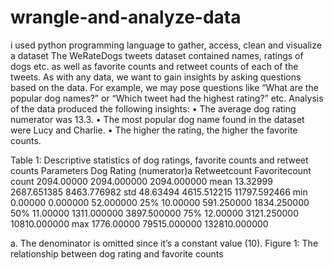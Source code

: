 # wrangle-and-analyze-data
i used python programming language to  gather, access, clean and visualize a dataset
The WeRateDogs tweets dataset contained names, ratings of dogs etc. as well as favorite counts and retweet counts of each of the tweets. As with any data, we want to gain insights by asking questions based on the data. For example, we may pose questions like “What are the popular dog names?” or “Which tweet had the highest rating?” etc. Analysis of the data produced the following insights: 
• The average dog rating numerator was 13.3. 
• The most popular dog name found in the dataset were Lucy and Charlie. 
• The higher the rating, the higher the favorite counts. 
 
Table 1: Descriptive statistics of dog ratings, favorite counts and retweet counts 
Parameters Dog Rating (numerator)a Retweetcount Favoritecount 
count 2094.00000 2094.000000 2094.000000 
mean 13.32999 2687.651385 8463.776982 
std 48.63494 4615.512215 11797.592466 
min 0.00000 0.000000 52.000000 
25% 10.00000 591.250000 1834.250000 
50% 11.00000 1311.000000 3897.500000 
75% 12.00000 3121.250000 10810.000000 
max 1776.00000 79515.000000 132810.000000 
 
a. The denominator is omitted since it’s a constant value (10). 
Figure 1: The relationship between dog rating and favorite counts 
